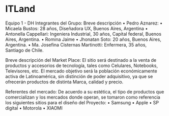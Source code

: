 # ITLand
Equipo 1 - DH
Integrantes del Grupo: Breve descripción
•	Pedro Aznarez: 
•	Micaela Bustos: 28 años, Diseñadora UX, Buenos Aires, Argentina
•	Antonella Cappellari: Ingeniera Industrial, 30 años, Capital federal, Buenos Aires, Argentina.
•	Romina Jaime
•	Jhonatan Soto: 20 años, Buenos Aires, Argentina.
•	Ma. Josefina Cisternas Martinotti: Enfermera, 35 años, Santiago de Chile.

Breve descripción del Market Place:
El sitio será destinado a la venta de productos y accesorios de tecnología, tales como Celulares, Notebooks, Televisores, etc. El mercado objetivo será la población económicamente activa de Latinoamérica, sin distinción de poder adquisitivo, ya que se ofrecerán productos de distinta Marca, calidad y precio. 

Referentes del mercado: De acuerdo a su estética, el tipo de productos que comercializan y los mercados donde operan, se tomaron como referencia los siguientes sitios para el diseño del Proyecto:
•	Samsung
•	Apple
•	SP digital
•	Motorola
•	XIAOMI
